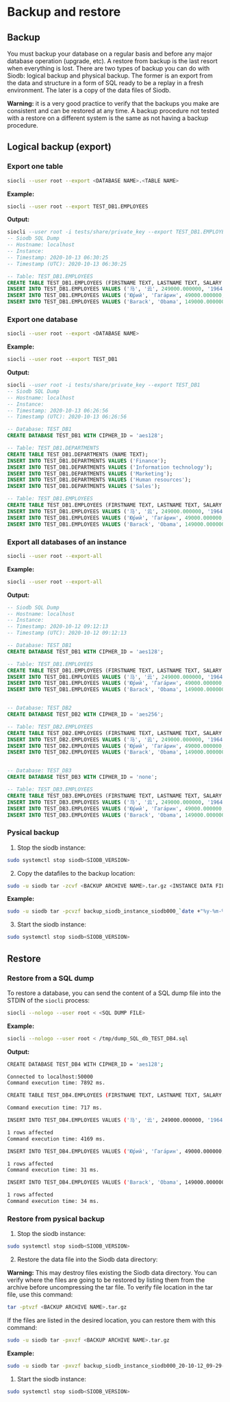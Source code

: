 # Backup and restore

## Backup

You must backup your database on a regular basis and before any major database operation (upgrade,
etc). A restore from backup is the last resort when everything is lost. There are two types of
backup you can do with Siodb: logical backup and physical backup. The former is an export from
the data and structure in a form of SQL ready to be a replay in a fresh environment. The later is
a copy of the data files of Siodb.

**Warning:** it is a very good practice to verify that the backups you make are consistent and can be
restored at any time. A backup procedure not tested with a restore on a different system is the same
as not having a backup procedure.

## Logical backup (export)

### Export one table

```bash
siocli --user root --export <DATABASE NAME>.<TABLE NAME>
```

**Example:**

```bash
siocli --user root --export TEST_DB1.EMPLOYEES
```

**Output:**

```sql
siocli --user root -i tests/share/private_key --export TEST_DB1.EMPLOYEES
-- Siodb SQL Dump
-- Hostname: localhost
-- Instance:
-- Timestamp: 2020-10-13 06:30:25
-- Timestamp (UTC): 2020-10-13 06:30:25

-- Table: TEST_DB1.EMPLOYEES
CREATE TABLE TEST_DB1.EMPLOYEES (FIRSTNAME TEXT, LASTNAME TEXT, SALARY FLOAT, HIRE_DATE TIMESTAMP, DEPARTMENT_ID INT32);
INSERT INTO TEST_DB1.EMPLOYEES VALUES ('马', '云', 249000.000000, '1964-09-10', 1);
INSERT INTO TEST_DB1.EMPLOYEES VALUES ('Ю́рий', 'Гага́рин', 49000.000000, '1934-03-09', 2);
INSERT INTO TEST_DB1.EMPLOYEES VALUES ('Barack', 'Obama', 149000.000000, '1961-08-04', 4);
```

### Export one database

```bash
siocli --user root --export <DATABASE NAME>
```

**Example:**

```bash
siocli --user root --export TEST_DB1
```

**Output:**

```sql
siocli --user root -i tests/share/private_key --export TEST_DB1
-- Siodb SQL Dump
-- Hostname: localhost
-- Instance:
-- Timestamp: 2020-10-13 06:26:56
-- Timestamp (UTC): 2020-10-13 06:26:56

-- Database: TEST_DB1
CREATE DATABASE TEST_DB1 WITH CIPHER_ID = 'aes128';

-- Table: TEST_DB1.DEPARTMENTS
CREATE TABLE TEST_DB1.DEPARTMENTS (NAME TEXT);
INSERT INTO TEST_DB1.DEPARTMENTS VALUES ('Finance');
INSERT INTO TEST_DB1.DEPARTMENTS VALUES ('Information technology');
INSERT INTO TEST_DB1.DEPARTMENTS VALUES ('Marketing');
INSERT INTO TEST_DB1.DEPARTMENTS VALUES ('Human resources');
INSERT INTO TEST_DB1.DEPARTMENTS VALUES ('Sales');

-- Table: TEST_DB1.EMPLOYEES
CREATE TABLE TEST_DB1.EMPLOYEES (FIRSTNAME TEXT, LASTNAME TEXT, SALARY FLOAT, HIRE_DATE TIMESTAMP, DEPARTMENT_ID INT32);
INSERT INTO TEST_DB1.EMPLOYEES VALUES ('马', '云', 249000.000000, '1964-09-10', 1);
INSERT INTO TEST_DB1.EMPLOYEES VALUES ('Ю́рий', 'Гага́рин', 49000.000000, '1934-03-09', 2);
INSERT INTO TEST_DB1.EMPLOYEES VALUES ('Barack', 'Obama', 149000.000000, '1961-08-04', 4);
```


### Export all databases of an instance

```bash
siocli --user root --export-all
```

**Example:**

```bash
siocli --user root --export-all
```

**Output:**

```sql
-- Siodb SQL Dump
-- Hostname: localhost
-- Instance:
-- Timestamp: 2020-10-12 09:12:13
-- Timestamp (UTC): 2020-10-12 09:12:13

-- Database: TEST_DB1
CREATE DATABASE TEST_DB1 WITH CIPHER_ID = 'aes128';

-- Table: TEST_DB1.EMPLOYEES
CREATE TABLE TEST_DB1.EMPLOYEES (FIRSTNAME TEXT, LASTNAME TEXT, SALARY FLOAT, HIRE_DATE TIMESTAMP);
INSERT INTO TEST_DB1.EMPLOYEES VALUES ('马', '云', 249000.000000, '1964-09-10');
INSERT INTO TEST_DB1.EMPLOYEES VALUES ('Ю́рий', 'Гага́рин', 49000.000000, '1934-03-09');
INSERT INTO TEST_DB1.EMPLOYEES VALUES ('Barack', 'Obama', 149000.000000, '1961-08-04');


-- Database: TEST_DB2
CREATE DATABASE TEST_DB2 WITH CIPHER_ID = 'aes256';

-- Table: TEST_DB2.EMPLOYEES
CREATE TABLE TEST_DB2.EMPLOYEES (FIRSTNAME TEXT, LASTNAME TEXT, SALARY FLOAT, HIRE_DATE TIMESTAMP);
INSERT INTO TEST_DB2.EMPLOYEES VALUES ('马', '云', 249000.000000, '1964-09-10');
INSERT INTO TEST_DB2.EMPLOYEES VALUES ('Ю́рий', 'Гага́рин', 49000.000000, '1934-03-09');
INSERT INTO TEST_DB2.EMPLOYEES VALUES ('Barack', 'Obama', 149000.000000, '1961-08-04');


-- Database: TEST_DB3
CREATE DATABASE TEST_DB3 WITH CIPHER_ID = 'none';

-- Table: TEST_DB3.EMPLOYEES
CREATE TABLE TEST_DB3.EMPLOYEES (FIRSTNAME TEXT, LASTNAME TEXT, SALARY FLOAT, HIRE_DATE TIMESTAMP);
INSERT INTO TEST_DB3.EMPLOYEES VALUES ('马', '云', 249000.000000, '1964-09-10');
INSERT INTO TEST_DB3.EMPLOYEES VALUES ('Ю́рий', 'Гага́рин', 49000.000000, '1934-03-09');
INSERT INTO TEST_DB3.EMPLOYEES VALUES ('Barack', 'Obama', 149000.000000, '1961-08-04');
```

### Pysical backup

1. Stop the siodb instance:

```bash
sudo systemctl stop siodb<SIODB_VERSION>
```

2. Copy the datafiles to the backup location:

```bash
sudo -u siodb tar -zcvf <BACKUP ARCHIVE NAME>.tar.gz <INSTANCE DATA FILE DIRECTORY>
```

**Example:**

```bash
sudo -u siodb tar -pcvzf backup_siodb_instance_siodb000_`date +"%y-%m-%d_%H-%M-%s"`.tar.gz /var/lib/siodb/siodb000/data
```

3. Start the siodb instance:

```bash
sudo systemctl stop siodb<SIODB_VERSION>
```

## Restore

### Restore from a SQL dump

To restore a database, you can send the content of a SQL dump file into the STDIN of the `siocli` process:

```bash
siocli --nologo --user root < <SQL DUMP FILE>
```

**Example:**

```bash
siocli --nologo --user root < /tmp/dump_SQL_db_TEST_DB4.sql
```

**Output:**

```bash
CREATE DATABASE TEST_DB4 WITH CIPHER_ID = 'aes128';

Connected to localhost:50000
Command execution time: 7892 ms.

CREATE TABLE TEST_DB4.EMPLOYEES (FIRSTNAME TEXT, LASTNAME TEXT, SALARY FLOAT, HIRE_DATE TIMESTAMP);

Command execution time: 717 ms.

INSERT INTO TEST_DB4.EMPLOYEES VALUES ('马', '云', 249000.000000, '1964-09-10');

1 rows affected
Command execution time: 4169 ms.

INSERT INTO TEST_DB4.EMPLOYEES VALUES ('Ю́рий', 'Гага́рин', 49000.000000, '1934-03-09');

1 rows affected
Command execution time: 31 ms.

INSERT INTO TEST_DB4.EMPLOYEES VALUES ('Barack', 'Obama', 149000.000000, '1961-08-04');

1 rows affected
Command execution time: 34 ms.
```

### Restore from pysical backup

1. Stop the siodb instance:

```bash
sudo systemctl stop siodb<SIODB_VERSION>
```

2. Restore the data file into the Siodb data directory:

**Warning:** This may destroy files existing the Siodb data directory. You can verify where the files
are going to be restored by listing them from the archive before uncompressing the tar file. To
verify file location in the tar file, use this command:

```bash
tar -ptvzf <BACKUP ARCHIVE NAME>.tar.gz
```

If the files are listed in the desired location, you can restore them with this command:

```bash
sudo -u siodb tar -pxvzf <BACKUP ARCHIVE NAME>.tar.gz
```

**Example:**

```bash
sudo -u siodb tar -pxvzf backup_siodb_instance_siodb000_20-10-12_09-29-1602494985.tar.gz
```

1. Start the siodb instance:

```bash
sudo systemctl stop siodb<SIODB_VERSION>
```
